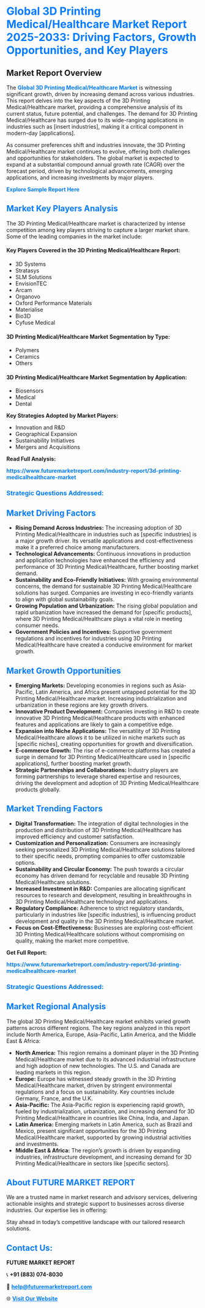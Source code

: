 <h1 style="color: #007BFF;">Global 3D Printing Medical/Healthcare Market Report 2025-2033: Driving Factors, Growth Opportunities, and Key Players</h1>

<section id="overview">
<h2>Market Report Overview</h2>
<p>The <a href="https://www.futuremarketreport.com/industry-report/3d-printing-medicalhealthcare-market" style="color: #007BFF; text-decoration: none;"><strong>Global 3D Printing Medical/Healthcare Market</strong></a> is witnessing significant growth, driven by increasing demand across various industries. This report delves into the key aspects of the 3D Printing Medical/Healthcare market, providing a comprehensive analysis of its current status, future potential, and challenges. The demand for 3D Printing Medical/Healthcare has surged due to its wide-ranging applications in industries such as [insert industries], making it a critical component in modern-day [applications].</p>
<p>As consumer preferences shift and industries innovate, the 3D Printing Medical/Healthcare market continues to evolve, offering both challenges and opportunities for stakeholders. The global market is expected to expand at a substantial compound annual growth rate (CAGR) over the forecast period, driven by technological advancements, emerging applications, and increasing investments by major players.</p>
</section>

<section id="overview">
<p><a href="https://www.futuremarketreport.com/request-sample/reportId=55774" style="color: #007BFF; text-decoration: none;"><strong>Explore Sample Report Here</strong></a></p>
</section>

<section id="key-players">
<h2 style="color: #007BFF;">Market Key Players Analysis</h2>
<p>The 3D Printing Medical/Healthcare market is characterized by intense competition among key players striving to capture a larger market share. Some of the leading companies in the market include:</p>
<h4>Key Players Covered in the 3D Printing Medical/Healthcare Report:</h4>
<ul><li>3D Systems</li><li>Stratasys</li><li>SLM Solutions</li><li>EnvisionTEC</li><li>Arcam</li><li>Organovo</li><li>Oxford Performance Materials</li><li>Materialise</li><li>Bio3D</li><li>Cyfuse Medical</li></ul>
<h4>3D Printing Medical/Healthcare Market Segmentation by Type:</h4>
<ul><li>Polymers</li><li>Ceramics</li><li>Others</li></ul>

<h4>3D Printing Medical/Healthcare Market Segmentation by Application:</h4>
<ul><li>Biosensors</li><li>Medical</li><li>Dental</li></ul>
<p><strong>Key Strategies Adopted by Market Players:</strong></p>
<ul>
<li>Innovation and R&D</li>
<li>Geographical Expansion</li>
<li>Sustainability Initiatives</li>
<li>Mergers and Acquisitions</li>
</ul>
</section>

<section>
<p><strong>Read Full Analysis: </strong></p><a href="https://www.futuremarketreport.com/industry-report/3d-printing-medicalhealthcare-market" style="color: #007BFF; text-decoration: none;"><strong>https://www.futuremarketreport.com/industry-report/3d-printing-medicalhealthcare-market</strong></a>
<h3 style="color: #007BFF;">Strategic Questions Addressed:</h3>
</section>

<section id="driving-factors">
<h2 style="color: #007BFF;">Market Driving Factors</h2>
<ul>
<li><strong>Rising Demand Across Industries:</strong> The increasing adoption of 3D Printing Medical/Healthcare in industries such as [specific industries] is a major growth driver. Its versatile applications and cost-effectiveness make it a preferred choice among manufacturers.</li>
<li><strong>Technological Advancements:</strong> Continuous innovations in production and application technologies have enhanced the efficiency and performance of 3D Printing Medical/Healthcare, further boosting market demand.</li>
<li><strong>Sustainability and Eco-Friendly Initiatives:</strong> With growing environmental concerns, the demand for sustainable 3D Printing Medical/Healthcare solutions has surged. Companies are investing in eco-friendly variants to align with global sustainability goals.</li>
<li><strong>Growing Population and Urbanization:</strong> The rising global population and rapid urbanization have increased the demand for [specific products], where 3D Printing Medical/Healthcare plays a vital role in meeting consumer needs.</li>
<li><strong>Government Policies and Incentives:</strong> Supportive government regulations and incentives for industries using 3D Printing Medical/Healthcare have created a conducive environment for market growth.</li>
</ul>
</section>

<section id="growth-opportunities">
<h2 style="color: #007BFF;">Market Growth Opportunities</h2>
<ul>
<li><strong>Emerging Markets:</strong> Developing economies in regions such as Asia-Pacific, Latin America, and Africa present untapped potential for the 3D Printing Medical/Healthcare market. Increasing industrialization and urbanization in these regions are key growth drivers.</li>
<li><strong>Innovative Product Development:</strong> Companies investing in R&D to create innovative 3D Printing Medical/Healthcare products with enhanced features and applications are likely to gain a competitive edge.</li>
<li><strong>Expansion into Niche Applications:</strong> The versatility of 3D Printing Medical/Healthcare allows it to be utilized in niche markets such as [specific niches], creating opportunities for growth and diversification.</li>
<li><strong>E-commerce Growth:</strong> The rise of e-commerce platforms has created a surge in demand for 3D Printing Medical/Healthcare used in [specific applications], further boosting market growth.</li>
<li><strong>Strategic Partnerships and Collaborations:</strong> Industry players are forming partnerships to leverage shared expertise and resources, driving the development and adoption of 3D Printing Medical/Healthcare products globally.</li>
</ul>
</section>

<section id="trending-factors">
<h2 style="color: #007BFF;">Market Trending Factors</h2>
<ul>
<li><strong>Digital Transformation:</strong> The integration of digital technologies in the production and distribution of 3D Printing Medical/Healthcare has improved efficiency and customer satisfaction.</li>
<li><strong>Customization and Personalization:</strong> Consumers are increasingly seeking personalized 3D Printing Medical/Healthcare solutions tailored to their specific needs, prompting companies to offer customizable options.</li>
<li><strong>Sustainability and Circular Economy:</strong> The push towards a circular economy has driven demand for recyclable and reusable 3D Printing Medical/Healthcare solutions.</li>
<li><strong>Increased Investment in R&D:</strong> Companies are allocating significant resources to research and development, resulting in breakthroughs in 3D Printing Medical/Healthcare technology and applications.</li>
<li><strong>Regulatory Compliance:</strong> Adherence to strict regulatory standards, particularly in industries like [specific industries], is influencing product development and quality in the 3D Printing Medical/Healthcare market.</li>
<li><strong>Focus on Cost-Effectiveness:</strong> Businesses are exploring cost-efficient 3D Printing Medical/Healthcare solutions without compromising on quality, making the market more competitive.</li>
</ul>
</section>

<section>
<p><strong>Get Full Report: </strong></p><a href="https://www.futuremarketreport.com/industry-report/3d-printing-medicalhealthcare-market" style="color: #007BFF; text-decoration: none;"><strong>https://www.futuremarketreport.com/industry-report/3d-printing-medicalhealthcare-market</strong></a>
<h3 style="color: #007BFF;">Strategic Questions Addressed:</h3>
</section>


<section id="regional-analysis">
<h2 style="color: #007BFF;">Market Regional Analysis</h2>
<p>The global 3D Printing Medical/Healthcare market exhibits varied growth patterns across different regions. The key regions analyzed in this report include North America, Europe, Asia-Pacific, Latin America, and the Middle East & Africa:</p>
<ul>
<li><strong>North America:</strong> This region remains a dominant player in the 3D Printing Medical/Healthcare market due to its advanced industrial infrastructure and high adoption of new technologies. The U.S. and Canada are leading markets in this region.</li>
<li><strong>Europe:</strong> Europe has witnessed steady growth in the 3D Printing Medical/Healthcare market, driven by stringent environmental regulations and a focus on sustainability. Key countries include Germany, France, and the U.K.</li>
<li><strong>Asia-Pacific:</strong> The Asia-Pacific region is experiencing rapid growth, fueled by industrialization, urbanization, and increasing demand for 3D Printing Medical/Healthcare in countries like China, India, and Japan.</li>
<li><strong>Latin America:</strong> Emerging markets in Latin America, such as Brazil and Mexico, present significant opportunities for the 3D Printing Medical/Healthcare market, supported by growing industrial activities and investments.</li>
<li><strong>Middle East & Africa:</strong> The region’s growth is driven by expanding industries, infrastructure development, and increasing demand for 3D Printing Medical/Healthcare in sectors like [specific sectors].</li>
</ul>
</section>

<footer>
<h2 style="color: #007BFF;">About FUTURE MARKET REPORT</h2>
<p>We are a trusted name in market research and advisory services, delivering actionable insights and strategic support to businesses across diverse industries. Our expertise lies in offering:</p>

<p>Stay ahead in today’s competitive landscape with our tailored research solutions.</p>

<h2 style="color: #007BFF;">Contact Us:</h2>
<p><strong>FUTURE MARKET REPORT</strong></p>
<p>📞 <strong>+91 (883) 074-8030</strong></p>
<p>📧 <strong><a href="mailto:help@futuremarketreport.com" style="color: #007BFF;">help@futuremarketreport.com</a></strong></p>
<p>🌐 <strong><a href="https://www.futuremarketreport.com/" style="color: #007BFF;">Visit Our Website</a></strong></p>
</footer>